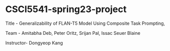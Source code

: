 # CSCI5541-spring23-project
Title - Generalizability of FLAN-T5 Model Using Composite Task Prompting,

Team - Amitabha Deb, Peter Oritz, Srijan Pal, Issac Seuer Blaine

Instructor- Dongyeop Kang
